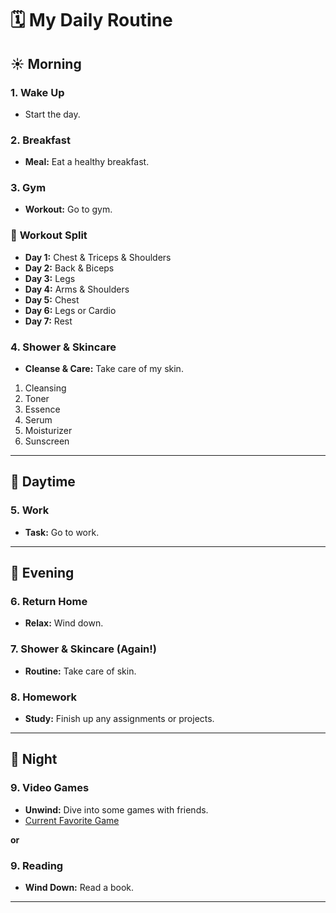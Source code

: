 # 🗓️ My Daily Routine

## ☀️ **Morning**

### 1. **Wake Up**  
   - Start the day.

### 2. **Breakfast**  
   - **Meal:** Eat a healthy breakfast.

### 3. **Gym**  
   - **Workout:** Go to gym.
### 📑 **Workout Split**
- **Day 1:** Chest & Triceps & Shoulders
- **Day 2:** Back & Biceps
- **Day 3:** Legs
- **Day 4:** Arms & Shoulders
- **Day 5:** Chest
- **Day 6:** Legs or Cardio
- **Day 7:** Rest


### 4. **Shower & Skincare**  
   - **Cleanse & Care:** Take care of my skin.
1. Cleansing
2. Toner
3. Essence
4. Serum
5. Moisturizer
6. Sunscreen

---

## 💼 **Daytime**

### 5. **Work**  
   - **Task:** Go to work.
---

## 🌆 **Evening**

### 6. **Return Home**  
   - **Relax:** Wind down.

### 7. **Shower & Skincare (Again!)**  
   - **Routine:** Take care of skin.

### 8. **Homework**  
   - **Study:** Finish up any assignments or projects.

---

## 🌙 **Night**

### 9. **Video Games**  
   - **Unwind:** Dive into some games with friends.
   - [Current Favorite Game](https://www.ign.com/articles/lies-of-p-review)
     
**or**

### 9. **Reading**  
   - **Wind Down:** Read a book.
---
